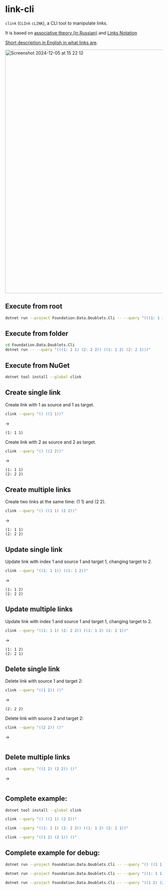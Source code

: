 # link-cli
`clink` (`CLInk` `cLINK`), a CLI tool to manipulate links.

It is based on [associative theory (in Russian)](https://habr.com/ru/companies/deepfoundation/articles/804617/) and [Links Notation](https://github.com/linksplatform/Protocols.Lino)

[Short description in English in what links are](https://github.com/linksplatform?view_as=public).

<img width="777" alt="Screenshot 2024-12-05 at 15 22 12" src="https://github.com/user-attachments/assets/01d35e39-4bfd-4639-a457-fa86840e2bb8" />

## Execute from root

```bash
dotnet run --project Foundation.Data.Doublets.Cli -- --query "(((1: 1 1) (2: 2 2)) ((1: 1 2) (2: 2 1)))"
```

## Execute from folder

```bash
cd Foundation.Data.Doublets.Cli
dotnet run -- --query "(((1: 1 1) (2: 2 2)) ((1: 1 2) (2: 2 1)))"
```

## Execute from NuGet

```bash
dotnet tool install --global clink
```

## Create single link

Create link with 1 as source and 1 as target.

```bash
clink --query "() ((1 1))"
```
→
```
(1: 1 1)
```

Create link with 2 as source and 2 as target.

```bash
clink --query "() ((2 2))"
```
→
```
(1: 1 1)
(2: 2 2)
```

## Create multiple links

Create two links at the same time: (1 1) and (2 2).

```bash
clink --query "() ((1 1) (2 2))"
```
→
```
(1: 1 1)
(2: 2 2)
```

## Update single link

Update link with index 1 and source 1 and target 1, changing target to 2.

```bash
clink --query "((1: 1 1)) ((1: 1 2))"
```
→
```
(1: 1 2)
(2: 2 2)
```

## Update multiple links

Update link with index 1 and source 1 and target 1, changing target to 2.

```bash
clink --query "((1: 1 1) (2: 2 2)) ((1: 1 2) (2: 2 1))"
```
→
```
(1: 1 2)
(2: 2 1)
```

## Delete single link

Delete link with source 1 and target 2:

```bash
clink --query "((1 2)) ()"
```
→
```
(2: 2 2)
```

Delete link with source 2 and target 2:

```bash
clink --query "((2 2)) ()"
```
→
```
```

## Delete multiple links

```bash
clink --query "((1 2) (2 2)) ()"
```
→
```
```

## Complete example:

```bash
dotnet tool install --global clink

clink --query "() ((1 1) (2 2))"

clink --query "((1: 1 1) (2: 2 2)) ((1: 1 2) (2: 2 1))"

clink --query "((1 2) (2 1)) ()"
```


## Complete example for debug:

```bash
dotnet run --project Foundation.Data.Doublets.Cli -- --query "() ((1 1) (2 2))"

dotnet run --project Foundation.Data.Doublets.Cli -- --query "((1: 1 1) (2: 2 2)) ((1: 1 2) (2: 2 1))"

dotnet run --project Foundation.Data.Doublets.Cli -- --query "((1 2) (2 1)) ()"
```

